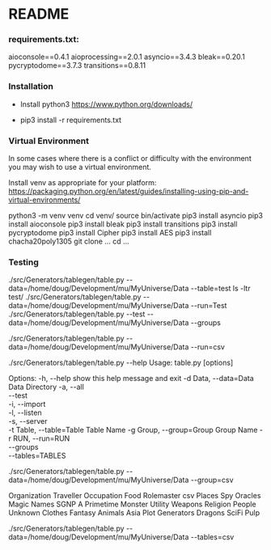 # README #


### requirements.txt: ###

aioconsole==0.4.1
aioprocessing==2.0.1
asyncio==3.4.3
bleak==0.20.1
pycryptodome==3.7.3
transitions==0.8.11

### Installation ###
* Install python3
    https://www.python.org/downloads/


* pip3 install -r requirements.txt


### Virtual Environment ###
In some cases where there is a conflict or difficulty with the environment you may wish to use a virtual environment.

Install venv as appropriate for your platform:
https://packaging.python.org/en/latest/guides/installing-using-pip-and-virtual-environments/

python3 -m venv venv
cd venv/
source bin/activate
pip3 install asyncio
pip3 install aioconsole
pip3 install bleak
pip3 install transitions
pip3 install pycryptodome
pip3 install Cipher
pip3 install AES
pip3 install chacha20poly1305
git clone ...
cd ...

### Testing ###

 ./src/Generators/tablegen/table.py --data=/home/doug/Development/mu/MyUniverse/Data --table=test
 ls -ltr test/
 ./src/Generators/tablegen/table.py --data=/home/doug/Development/mu/MyUniverse/Data --run=Test
./src/Generators/tablegen/table.py --test --data=/home/doug/Development/mu/MyUniverse/Data --groups

 ./src/Generators/tablegen/table.py --data=/home/doug/Development/mu/MyUniverse/Data --run=csv
 
 
./src/Generators/tablegen/table.py --help
Usage: table.py [options]

Options:
  -h, --help            show this help message and exit
  -d Data, --data=Data  Data Directory
  -a, --all             
  --test                
  -i, --import          
  -l, --listen          
  -s, --server          
  -t Table, --table=Table
                        Table Name
  -g Group, --group=Group
                        Group Name
  -r RUN, --run=RUN     
  --groups              
  --tables=TABLES       
  
./src/Generators/tablegen/table.py --data=/home/doug/Development/mu/MyUniverse/Data --group=csv

Organization
Traveller
Occupation
Food
Rolemaster
csv
Places
Spy
Oracles
Magic
Names
SGNP
A
Primetime
Monster
Utility
Weapons
Religion
People
Unknown
Clothes
Fantasy
Animals
Asia
Plot
Generators
Dragons
SciFi
Pulp


./src/Generators/tablegen/table.py --data=/home/doug/Development/mu/MyUniverse/Data --tables=csv




